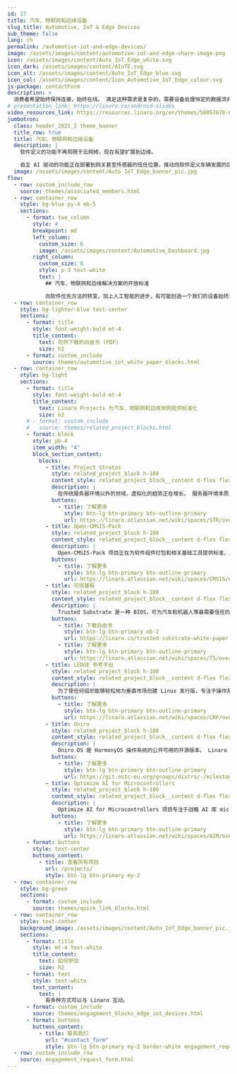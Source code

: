 ```yaml
---
id: 17
title: 汽车、物联网和边缘设备
slug_title: Automotive, IoT & Edge Devices
sub_theme: false
lang: ch
permalink: /automotive-iot-and-edge-devices/
image: /assets/images/content/automotive-iot-and-edge-share-image.png
icon: /assets/images/content/Auto_IoT_Edge_white.svg
icon_dark: /assets/images/content/AIoTE.svg
icon_alt: /assets/images/content/Auto_IoT_Edge_blue.svg
icon_col: /assets/images/content/Icon_Automotive_IoT_Edge_colour.svg
js-package: contactForm
description: >
  消费者希望始终保持连接，始终在线。 满足这种需求是复杂的，需要设备处理恒定的数据流并与其他类型的设备进行通信——通常是大规模的和在多个位置。 而这一切都需要安全地完成。 驱动这些用例的技术在不断发展，但都存在一个共同点——缺乏标准化。 Linaro 正在与其成员公司合作开发开放标准和接口，这将有助于加速其汽车、物联网和边缘解决方案的部署。
# presentation_link: https://linaro.co/android-slides
video_resources_link: https://resources.linaro.org/en/themes/50057078-8f3b-4615-8f44-67c194e43b69
jumbotron:
  class: header_2021_2 theme_banner
  title_row: true
  title: 汽车、物联网和边缘设备
  description: |
    软件定义的功能不再局限于云网络，现在有望扩展到边缘。

    自主 AI 驱动的功能正在部署到网关甚至传感器的信任位置。推动向软件定义车辆发展的区域架构革命只是行业已转向软件优先方法的一个指标。 支撑这些用例的技术在不断发展，但都存在一个共同点——缺乏开放的软件标准化。
  image: /assets/images/content/Auto_IoT_Edge_banner_pic.jpg
flow:
  - row: custom_include_row
    source: themes/associated_members.html
  - row: container_row
    style: bg-blue py-4 mb-5
    sections:
      - format: two_column
        style: #
        breakpoint: md
        left_column:
          custom_size: 6
          image: /assets/images/content/Automotive_Dashboard.jpg
        right_column:
          custom_size: 6
          style: p-3 text-white
          text: |
            ## 汽车、物联网和边缘解决方案的开放标准

            向软件优先方法的转变，加上人工智能的进步，有可能创造一个我们的设备始终连接、相互通信并由智能决策驱动的世界。 但为了充分发挥始终连接、始终在线的世界的全部潜力，标准化是关键。 Linaro 与成员公司合作开发开放标准和接口，这将有助于加速和安全部署其汽车、物联网和边缘解决方案。
  - row: container_row
    style: bg-lighter-blue text-center
    sections:
      - format: title
        style: font-weight-bold mt-4
        title_content:
          text: 可供下载的白皮书 (PDF)
          size: h2
      - format: custom_include
        source: themes/automotive_iot_white_paper_blocks.html
  - row: container_row
    style: bg-light
    sections:
      - format: title
        style: font-weight-bold mt-4
        title_content:
          text: Linaro Projects 为汽车、物联网和边缘用例提供标准化
          size: h2
      # - format: custom_include
      #   source: themes/related_project_blocks.html
      - format: block
        style: pb-4
        item_width: "4"
        block_section_content:
          blocks:
            - title: Project Stratos
              style: related_project_block h-100
              content_style: related_project_block__content d-flex flex-column justify-content-between align-items-start
              description: |
                在传统服务器环境以外的领域，虚拟化的趋势正在增长。 服务器环境本质上是统一的，但随着我们在汽车、医疗和通用移动和物联网领域走向更丰富的生态系统，丰富的管理程序和 SoC 阵列成为一个问题。 Project Stratos 正致力于开发与虚拟机管理程序无关的 Virtio 接口和标准。
              buttons:
                - title: 了解更多
                  style: btn-lg btn-primary btn-outline-primary
                  url: https://linaro.atlassian.net/wiki/spaces/STR/overview
            - title: Open-CMSIS-Pack
              style: related_project_block h-100
              content_style: related_project_block__content d-flex flex-column justify-content-between align-items-start
              description: |
                Open-CMSIS-Pack 项目正在为软件组件打包和相关基础工具提供标准，用于验证、分发、集成、管理和维护微控制器软件。 它旨在为嵌入式软件创建一个灵活且易于使用的端到端开发流程——从项目创建到在真实或虚拟硬件上执行软件。
              buttons:
                - title: 了解更多
                  style: btn-lg btn-primary btn-outline-primary
                  url: https://linaro.atlassian.net/wiki/spaces/CMSIS/overview
            - title: 可信基板
              style: related_project_block h-100
              content_style: related_project_block__content d-flex flex-column justify-content-between align-items-start
              description: |
                Trusted Substrate 是一种 BIOS，可为汽车和机器人等最需要信任的嵌入式计算项目带来基于标准的安全启动和无线 (OTA) 更新。 该项目旨在将所有必要技术上游到多个项目中，以实现 Arm SystemReady 合规性。
              buttons:
                - title: 下载白皮书
                  style: btn-lg btn-primary mb-2
                  url: https://linaro.co/trusted-substrate-white-paper
                - title: 了解更多
                  style: btn-lg btn-primary btn-outline-primary
                  url: https://linaro.atlassian.net/wiki/spaces/TS/overview
            - title: LEDGE 参考平台
              style: related_project_block h-100
              content_style: related_project_block__content d-flex flex-column justify-content-between align-items-start
              description: |
                为了使任何组织能够轻松地为垂直市场创建 Linux 发行版，专注于操作系统的高级功能，Linaro 创建了 LEDGE 参考平台。 LEDGE 参考平台 (RP) 是一个轻量级、高度安全和健壮的容器运行时环境，具有可靠的启动和更新功能。
              buttons:
                - title: 了解更多
                  style: btn-lg btn-primary btn-outline-primary
                  url: https://linaro.atlassian.net/wiki/spaces/LRP/overview
            - title: Oniro
              style: related_project_block h-100
              content_style: related_project_block__content d-flex flex-column justify-content-between align-items-start
              description: |
                Oniro OS 是 HarmonyOS 操作系统的公开可用的开源版本。 Linaro 正在与华为合作，进一步提升 Oniro OS 的功能（围绕可信启动和无线更新），创建一个协作的 Oniro OS Open CI 测试系统，并将 Linaro Oniro 项目成员及其设备加入到项目中 .
              buttons:
                - title: 了解更多
                  style: btn-lg btn-primary btn-outline-primary
                  url: https://git.ostc-eu.org/groups/distro/-/milestones
            - title: Optimize AI for Microcontrollers
              style: related_project_block h-100
              content_style: related_project_block__content d-flex flex-column justify-content-between align-items-start
              description: |
                Optimize AI for Microcontrollers 项目专注于战略 AI 库 microTVM 和 Tensorflow Lite Micro。 该项目的目的是在 Arm 微控制器上启用推理工作负载，同时优化深度嵌入式环境的 AI 编译器体验。
              buttons:
                - title: 了解更多
                  style: btn-lg btn-primary btn-outline-primary
                  url: https://linaro.atlassian.net/wiki/spaces/AIM/overview
      - format: buttons
        style: text-center
        buttons_content:
          - title: 查看所有项目
            url: /projects/
            style: btn-lg btn-primary my-2
  - row: container_row
    style: bg-green
    sections:
      - format: custom_include
        source: themes/quick_link_blocks.html
  - row: container_row
    style: text-center
    background_image: /assets/images/content/Auto_IoT_Edge_banner_pic.jpg
    sections:
      - format: title
        style: mt-4 text-white
        title_content:
          text: 如何参加
          size: h2
      - format: text
        style: text-white
        text_content:
          text: |
            有多种方式可以与 Linaro 互动。
      - format: custom_include
        source: themes/engagement_blocks_edge_iot_devices.html
      - format: buttons
        buttons_content:
          - title: 联系我们
            url: "#contact_form"
            style: btn-lg btn-primary my-2 border-white engagement_request_contact_btn
  - row: custom_include_row
    source: engagement_request_form.html
---
```

